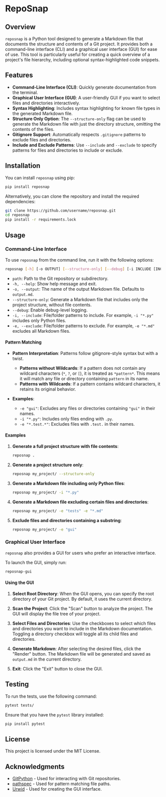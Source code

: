 # RepoSnap

## Overview

`reposnap` is a Python tool designed to generate a Markdown file that documents the structure and contents of a Git project. It provides both a command-line interface (CLI) and a graphical user interface (GUI) for ease of use. This tool is particularly useful for creating a quick overview of a project's file hierarchy, including optional syntax-highlighted code snippets.

## Features

- **Command-Line Interface (CLI)**: Quickly generate documentation from the terminal.
- **Graphical User Interface (GUI)**: A user-friendly GUI if you want to select files and directories interactively.
- **Syntax Highlighting**: Includes syntax highlighting for known file types in the generated Markdown file.
- **Structure Only Option**: The `--structure-only` flag can be used to generate the Markdown file with just the directory structure, omitting the contents of the files.
- **Gitignore Support**: Automatically respects `.gitignore` patterns to exclude files and directories.
- **Include and Exclude Patterns**: Use `--include` and `--exclude` to specify patterns for files and directories to include or exclude.

## Installation

You can install `reposnap` using pip:

```bash
pip install reposnap
```

Alternatively, you can clone the repository and install the required dependencies:

```bash
git clone https://github.com/username/reposnap.git
cd reposnap
pip install -r requirements.lock
```

## Usage

### Command-Line Interface

To use `reposnap` from the command line, run it with the following options:

```bash
reposnap [-h] [-o OUTPUT] [--structure-only] [--debug] [-i INCLUDE [INCLUDE ...]] [-e EXCLUDE [EXCLUDE ...]] path
```

- `path`: Path to the Git repository or subdirectory.
- `-h, --help`: Show help message and exit.
- `-o, --output`: The name of the output Markdown file. Defaults to `output.md`.
- `--structure-only`: Generate a Markdown file that includes only the project structure, without file contents.
- `--debug`: Enable debug-level logging.
- `-i, --include`: File/folder patterns to include. For example, `-i "*.py"` includes only Python files.
- `-e, --exclude`: File/folder patterns to exclude. For example, `-e "*.md"` excludes all Markdown files.

#### Pattern Matching

- **Pattern Interpretation**: Patterns follow gitignore-style syntax but with a twist.
  - **Patterns without Wildcards**: If a pattern does not contain any wildcard characters (`*`, `?`, or `[`), it is treated as `*pattern*`. This means it will match any file or directory containing `pattern` in its name.
  - **Patterns with Wildcards**: If a pattern contains wildcard characters, it retains its original behavior.

- **Examples**:
  - `-e "gui"`: Excludes any files or directories containing `"gui"` in their names.
  - `-i "*.py"`: Includes only files ending with `.py`.
  - `-e "*.test.*"`: Excludes files with `.test.` in their names.

#### Examples

1. **Generate a full project structure with file contents**:

    ```bash
    reposnap .
    ```

2. **Generate a project structure only**:

    ```bash
    reposnap my_project/ --structure-only
    ```

3. **Generate a Markdown file including only Python files**:

    ```bash
    reposnap my_project/ -i "*.py"
    ```

4. **Generate a Markdown file excluding certain files and directories**:

    ```bash
    reposnap my_project/ -e "tests" -e "*.md"
    ```

5. **Exclude files and directories containing a substring**:

    ```bash
    reposnap my_project/ -e "gui"
    ```

### Graphical User Interface

`reposnap` also provides a GUI for users who prefer an interactive interface.

To launch the GUI, simply run:

```bash
reposnap-gui
```

#### Using the GUI

1. **Select Root Directory**: When the GUI opens, you can specify the root directory of your Git project. By default, it uses the current directory.

2. **Scan the Project**: Click the "Scan" button to analyze the project. The GUI will display the file tree of your project.

3. **Select Files and Directories**: Use the checkboxes to select which files and directories you want to include in the Markdown documentation. Toggling a directory checkbox will toggle all its child files and directories.

4. **Generate Markdown**: After selecting the desired files, click the "Render" button. The Markdown file will be generated and saved as `output.md` in the current directory.

5. **Exit**: Click the "Exit" button to close the GUI.

## Testing

To run the tests, use the following command:

```bash
pytest tests/
```

Ensure that you have the `pytest` library installed:

```bash
pip install pytest
```

## License

This project is licensed under the MIT License.

## Acknowledgments

- [GitPython](https://gitpython.readthedocs.io/) - Used for interacting with Git repositories.
- [pathspec](https://pathspec.readthedocs.io/) - Used for pattern matching file paths.
- [Urwid](https://urwid.org/) - Used for creating the GUI interface.
